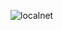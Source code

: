 ![localnet](https://github.com/blackforklift/localnetwork-chat-app/assets/81161466/be7b2976-386d-4cdc-bd29-bfafdc60e134)

